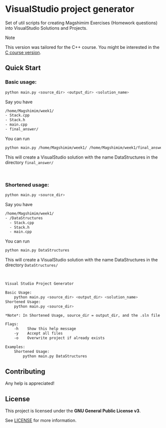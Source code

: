 # VisualStudio project generator

Set of util scripts for creating Magshimim Exercises (Homework questions)
into VisualStudio Solutions and Projects.

> [!NOTE]
> This version was tailored for the C++ course. You might be interested in the [C course version](https://github.com/Denloob/magshimim-project-generator/tree/1.0.0).

## Quick Start

### Basic usage: 
```sh
python main.py <source_dir> <output_dir> <solution_name>
```

Say you have
```sh
/home/Magshimim/week1/
- Stack.cpp
- Stack.h
- main.cpp
- final_answer/
```

You can run
```sh
python main.py /home/Magshimim/week1/ /home/Magshimim/week1/final_answer/ DataStructures
```
This will create a VisualStudio solution with the name DataStructures in the directory `final_answer/`

<br>

### Shortened usage:
```sh
python main.py <source_dir>
```

Say you have
```sh
/home/Magshimim/week1/
- /DataStructures
  - Stack.cpp
  - Stack.h
  - main.cpp
```
You can run
```bash
python main.py DataStructures
```
This will create a VisualStudio solution with the name DataStructures in the directory `DataStructures/`

<br>

```bash
Visual Studio Project Generator

Basic Usage:
    python main.py <source_dir> <output_dir> <solution_name>
Shortened Usage:
    python main.py <source_dir>

*Note*: In Shortened Usage, source_dir = output_dir, and the .sln file name is the <source_dir> name.

Flags:
    -h    Show this help message
    -y    Accept all files
    -o    Overwrite project if already exists

Examples:
    Shortened Usage:
        python main.py DataStructures
```

## Contributing

Any help is appreciated!

## License

This project is licensed under the **GNU General Public License v3**.

See [LICENSE](LICENSE) for more information.
